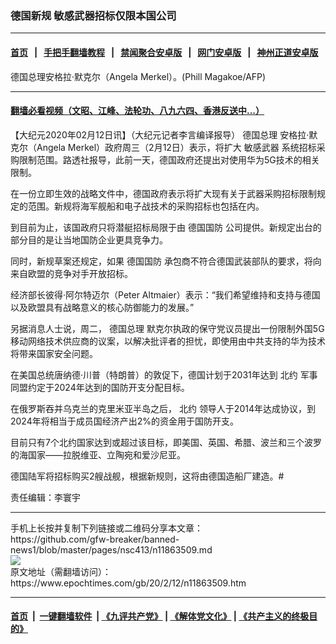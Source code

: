 ### 德国新规 敏感武器招标仅限本国公司
------------------------

#### [首页](https://github.com/gfw-breaker/banned-news1/blob/master/README.md) &nbsp;&nbsp;|&nbsp;&nbsp; [手把手翻墙教程](https://github.com/gfw-breaker/guides/wiki) &nbsp;&nbsp;|&nbsp;&nbsp; [禁闻聚合安卓版](https://github.com/gfw-breaker/bn-android) &nbsp;&nbsp;|&nbsp;&nbsp; [网门安卓版](https://github.com/oGate2/oGate) &nbsp;&nbsp;|&nbsp;&nbsp; [神州正道安卓版](https://github.com/SzzdOgate/update) 



<div><img alt="" class="aligncenter wp-post-image" src="https://i.epochtimes.com/assets/uploads/2020/02/000_1OQ9TE-600x400.jpg"/>
<div class="red16 caption">
 德国总理安格拉‧默克尔（Angela Merkel）。(Phill Magakoe/AFP)
</div>
</div><hr/>

#### [翻墙必看视频（文昭、江峰、法轮功、八九六四、香港反送中...）](https://github.com/gfw-breaker/banned-news1/blob/master/pages/link3.md)

<div><p>
 【大纪元2020年02月12日讯】（大纪元记者李言编译报导）
 <ok href="https://www.epochtimes.com/gb/tag/%E5%BE%B7%E5%9B%BD%E6%80%BB%E7%90%86.html">
  德国总理
 </ok>
 安格拉‧默克尔（Angela Merkel）政府周三（2月12日）表示，将扩大
 <ok href="https://www.epochtimes.com/gb/tag/%E6%95%8F%E6%84%9F%E6%AD%A6%E5%99%A8.html">
  敏感武器
 </ok>
 系统招标采购限制范围。路透社报导，此前一天，德国政府还提出对使用华为5G技术的相关限制。
</p>
<p>
 在一份立即生效的战略文件中，德国政府表示将扩大现有关于武器采购招标限制规定的范围。新规将海军舰船和电子战技术的采购招标也包括在内。
</p>
<p>
 到目前为止，该国政府只将潜艇招标局限于由
 <ok href="https://www.epochtimes.com/gb/tag/%E5%BE%B7%E5%9B%BD%E5%9B%BD%E9%98%B2.html">
  德国国防
 </ok>
 公司提供。新规定出台的部分目的是让当地国防企业更具竞争力。
</p>
<p>
 同时，新规草案还规定，如果
 <ok href="https://www.epochtimes.com/gb/tag/%E5%BE%B7%E5%9B%BD%E5%9B%BD%E9%98%B2.html">
  德国国防
 </ok>
 承包商不符合德国武装部队的要求，将向来自欧盟的竞争对手开放招标。
</p>
<p>
 经济部长彼得‧阿尔特迈尔（Peter Altmaier）表示：“我们希望维持和支持与德国以及欧盟具有战略意义的核心防御能力的发展。”
</p>
<p>
 另据消息人士说，周二，
 <ok href="https://www.epochtimes.com/gb/tag/%E5%BE%B7%E5%9B%BD%E6%80%BB%E7%90%86.html">
  德国总理
 </ok>
 默克尔执政的保守党议员提出一份限制外国5G移动网络技术供应商的议案，以解决批评者的担忧，即使用由中共支持的华为技术将带来国家安全问题。
</p>
<p>
 在美国总统唐纳德‧川普（特朗普）的敦促下，德国计划于2031年达到
 <ok href="https://www.epochtimes.com/gb/tag/%E5%8C%97%E7%BA%A6.html">
  北约
 </ok>
 军事同盟约定于2024年达到的国防开支分配目标。
</p>
<p>
 在俄罗斯吞并乌克兰的克里米亚半岛之后，
 <ok href="https://www.epochtimes.com/gb/tag/%E5%8C%97%E7%BA%A6.html">
  北约
 </ok>
 领导人于2014年达成协议，到2024年将相当于成员国经济产出2%的资金用于国防开支。
</p>
<p>
 目前只有7个北约国家达到或超过该目标，即美国、英国、希腊、波兰和三个波罗的海国家——拉脱维亚、立陶宛和爱沙尼亚。
</p>
<p>
 德国陆军将招标购买2艘战舰，根据新规则，这将由德国造船厂建造。#
</p>
<p>
 责任编辑：李寰宇
</p>
</div>
<hr/>
手机上长按并复制下列链接或二维码分享本文章：<br/>
https://github.com/gfw-breaker/banned-news1/blob/master/pages/nsc413/n11863509.md <br/>
<a href='https://github.com/gfw-breaker/banned-news1/blob/master/pages/nsc413/n11863509.md'><img src='https://github.com/gfw-breaker/banned-news1/blob/master/pages/nsc413/n11863509.md.png'/></a> <br/>
原文地址（需翻墙访问）：https://www.epochtimes.com/gb/20/2/12/n11863509.htm


------------------------
#### [首页](https://github.com/gfw-breaker/banned-news1/blob/master/README.md) &nbsp;|&nbsp; [一键翻墙软件](https://github.com/gfw-breaker/nogfw/blob/master/README.md) &nbsp;| [《九评共产党》](https://github.com/gfw-breaker/9ping.md/blob/master/README.md#九评之一评共产党是什么) | [《解体党文化》](https://github.com/gfw-breaker/jtdwh.md/blob/master/README.md) | [《共产主义的终极目的》](https://github.com/gfw-breaker/gczydzjmd.md/blob/master/README.md)


<img src='http://gfw-breaker.win/banned-news/pages/nsc413/n11863509.md' width='0px' height='0px'/>